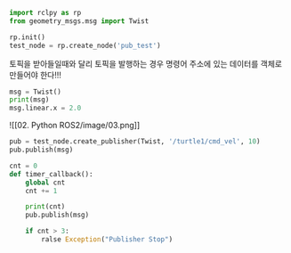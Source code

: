 ``` python
import rclpy as rp
from geometry_msgs.msg import Twist

rp.init()
test_node = rp.create_node('pub_test')
```

토픽을 받아들일때와 달리 토픽을 발행하는 경우 명령어 주소에 있는 데이터를 객체로 만들어야 한다!!!  

``` python
msg = Twist()
print(msg)
msg.linear.x = 2.0
```

![[02. Python ROS2/image/03.png]]

``` python
pub = test_node.create_publisher(Twist, '/turtle1/cmd_vel', 10)
pub.publish(msg)
```

``` python
cnt = 0
def timer_callback():
	global cnt
	cnt += 1

	print(cnt)
	pub.publish(msg)

	if cnt > 3:
		ralse Exception("Publisher Stop")
```



